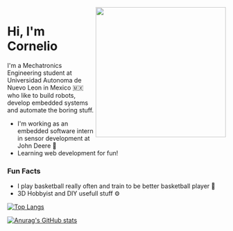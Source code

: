 <img align="right" src="https://media.giphy.com/media/rwB9IjV1zYcRa/giphy.gif" width="300"/>

# Hi, I'm Cornelio

I'm a Mechatronics Engineering student at Universidad Autonoma de Nuevo Leon in Mexico 🇲🇽 who like to build robots, develop embedded systems and automate the boring stuff.
- I'm working as an embedded software intern in sensor development at John Deere :tractor:
- Learning web development for fun!

### Fun Facts
- I play basketball really often and train to be better basketball player :basketball:
- 3D Hobbyist and DIY usefull stuff :gear:

[![Top Langs](https://github-readme-stats.vercel.app/api/top-langs/?username=corbridge&layout=compact)](https://github.com/anuraghazra/github-readme-stats)

[![Anurag's GitHub stats](https://github-readme-stats.vercel.app/api?username=corbridge&show_icons=true&count_private=true)](https://github.com/anuraghazra/github-readme-stats)
